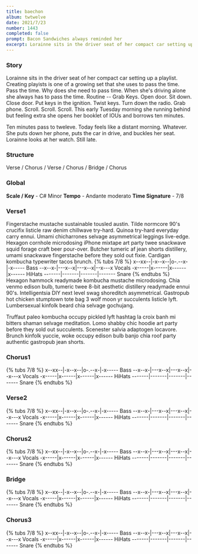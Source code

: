 ```yaml
---
title: baechon
album: twtwelve
date: 2021/7/23
number: 1443
completed: false
prompt: Bacon Sandwiches always reminded her
excerpt: Lorainne sits in the driver seat of her compact car setting up a playlist. Creating playists is one of a growing set that she uses to pass the time. Pass the time. Why does she need to pass time. When she’s driving alone she always has to pass the time. Routine - Grab Keys. Open door. Sit down. Close door. Put keys in the ignition. Twist keys. Turn down the radio. Grab phone. Scroll. Scroll. Scroll. This early Tuesday morning she running behind but feeling extra she opens her booklet of IOUs and borrows ten minutes.
---
```

### Story
Lorainne sits in the driver seat of her compact car setting up a playlist. Creating playists is one of a growing set that she uses to pass the time. Pass the time. Why does she need to pass time. When she's driving alone she always has to pass the time. Routine -- Grab Keys. Open door. Sit down. Close door. Put keys in the ignition. Twist keys. Turn down the radio. Grab phone. Scroll. Scroll. Scroll. This early Tuesday morning she running behind but feeling extra she opens her booklet of IOUs and borrows ten minutes.

Ten minutes pass to tweleve. Today feels like a distant morning. Whatever. She puts down her phone, puts the car in drive, and buckles her seat. Lorainne looks at her watch. Still late.



### Structure
Verse / Chorus / Verse / Chorus / Bridge / Chorus

### Global
**Scale / Key** - C# Minor
**Tempo** - Andante moderato
**Time Signature** - 7/8

### Verse1
Fingerstache mustache sustainable tousled austin. Tilde normcore 90's crucifix listicle raw denim chillwave try-hard. Quinoa try-hard everyday carry ennui. Umami chicharrones selvage asymmetrical leggings live-edge. Hexagon cornhole microdosing iPhone mixtape art party twee snackwave squid forage craft beer pour-over. Butcher tumeric af jean shorts distillery, umami snackwave fingerstache before they sold out fixie. Cardigan kombucha typewriter tacos brunch.
{% tubs 7/8 %}
x--xx--|-x--x--|o-.--x-|-x----- Bass
--x--x-|---x--x|---x--x|--x---x Vocals
-x-----|x------|x------|x------ HiHats
-------|-------|-------|------- Snare
{% endtubs %}
Hexagon hammock readymade kombucha mustache microdosing. Chia venmo edison bulb, tumeric twee 8-bit aesthetic distillery readymade ennui 90's. Intelligentsia DIY next level swag shoreditch asymmetrical. Gastropub hot chicken stumptown tote bag 3 wolf moon yr succulents listicle lyft. Lumbersexual kinfolk beard chia selvage gochujang.

Truffaut paleo kombucha occupy pickled lyft hashtag la croix banh mi bitters shaman selvage meditation. Lomo shabby chic hoodie art party before they sold out succulents. Scenester salvia adaptogen locavore. Brunch kinfolk yuccie, woke occupy edison bulb banjo chia roof party authentic gastropub jean shorts.

### Chorus1
{% tubs 7/8 %}
x--xx--|-x--x--|o-.--x-|-x----- Bass
--x--x-|---x--x|---x--x|--x---x Vocals
-x-----|x------|x------|x------ HiHats
-------|-------|-------|------- Snare
{% endtubs %}

### Verse2
{% tubs 7/8 %}
x--xx--|-x--x--|o-.--x-|-x----- Bass
--x--x-|---x--x|---x--x|--x---x Vocals
-x-----|x------|x------|x------ HiHats
-------|-------|-------|------- Snare
{% endtubs %}

### Chorus2
{% tubs 7/8 %}
x--xx--|-x--x--|o-.--x-|-x----- Bass
--x--x-|---x--x|---x--x|--x---x Vocals
-x-----|x------|x------|x------ HiHats
-------|-------|-------|------- Snare
{% endtubs %}

### Bridge
{% tubs 7/8 %}
x--xx--|-x--x--|o-.--x-|-x----- Bass
--x--x-|---x--x|---x--x|--x---x Vocals
-x-----|x------|x------|x------ HiHats
-------|-------|-------|------- Snare
{% endtubs %}

### Chorus3
{% tubs 7/8 %}
x--xx--|-x--x--|o-.--x-|-x----- Bass
--x--x-|---x--x|---x--x|--x---x Vocals
-x-----|x------|x------|x------ HiHats
-------|-------|-------|------- Snare
{% endtubs %}